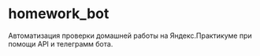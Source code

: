 # homework_bot
Автоматизация проверки домашней работы на Яндекс.Практикуме при помощи API и телеграмм бота.

